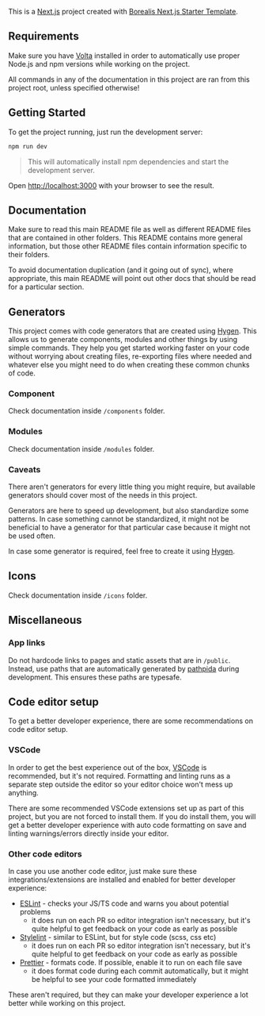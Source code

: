 This is a [Next.js](https://nextjs.org/) project created with [Borealis Next.js Starter Template](https://github.com/borealis-agency/next-starter).

## Requirements

Make sure you have [Volta](https://volta.sh/) installed in order to automatically use proper Node.js and npm versions while working on the project.

All commands in any of the documentation in this project are ran from this project root, unless specified otherwise!

## Getting Started

To get the project running, just run the development server:

```bash
npm run dev
```

> This will automatically install npm dependencies and start the development server.

Open [http://localhost:3000](http://localhost:3000) with your browser to see the result.

## Documentation

Make sure to read this main README file as well as different README files that are contained in other folders. This README contains more general information, but those other README files contain information specific to their folders.

To avoid documentation duplication (and it going out of sync), where appropriate, this main README will point out other docs that should be read for a particular section.

## Generators

This project comes with code generators that are created using [Hygen](https://github.com/jondot/hygen). This allows us to generate components, modules and other things by using simple commands. They help you get started working faster on your code without worrying about creating files, re-exporting files where needed and whatever else you might need to do when creating these common chunks of code.

### Component

Check documentation inside `/components` folder.

### Modules

Check documentation inside `/modules` folder.

### Caveats

There aren't generators for every little thing you might require, but available generators should cover most of the needs in this project.

Generators are here to speed up development, but also standardize some patterns. In case something cannot be standardized, it might not be beneficial to have a generator for that particular case because it might not be used often.

In case some generator is required, feel free to create it using [Hygen](https://github.com/jondot/hygen).

## Icons

Check documentation inside `/icons` folder.

## Miscellaneous

### App links

Do not hardcode links to pages and static assets that are in `/public`. Instead, use paths that are automatically generated by [pathpida](https://github.com/aspida/pathpida/) during development. This ensures these paths are typesafe.

## Code editor setup

To get a better developer experience, there are some recommendations on code editor setup.

### VSCode

In order to get the best experience out of the box, [VSCode](https://code.visualstudio.com/) is recommended, but it's not required. Formatting and linting runs as a separate step outside the editor so your editor choice won't mess up anything.

There are some recommended VSCode extensions set up as part of this project, but you are not forced to install them. If you do install them, you will get a better developer experience with auto code formatting on save and linting warnings/errors directly inside your editor.

### Other code editors

In case you use another code editor, just make sure these integrations/extensions are installed and enabled for better developer experience:

- [ESLint](https://eslint.org/) - checks your JS/TS code and warns you about potential problems
  - it does run on each PR so editor integration isn't necessary, but it's quite helpful to get feedback on your code as early as possible
- [Stylelint](https://stylelint.io/) - similar to ESLint, but for style code (scss, css etc)
  - it does run on each PR so editor integration isn't necessary, but it's quite helpful to get feedback on your code as early as possible
- [Prettier](https://prettier.io/) - formats code. If possible, enable it to run on each file save
  - it does format code during each commit automatically, but it might be helpful to see your code formatted immediately

These aren't required, but they can make your developer experience a lot better while working on this project.
